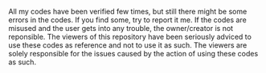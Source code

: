 All my codes have been verified few times, but still there might be some errors in the codes. If you find some, try to report it me. 
If the codes are misused and the user gets into any trouble, the owner/creator is not reponsible.
The viewers of this repository have been seriously adviced to use these codes as reference and not to use it as such.
The viewers are solely responsible for the issues caused by the action of using these codes as such. 
